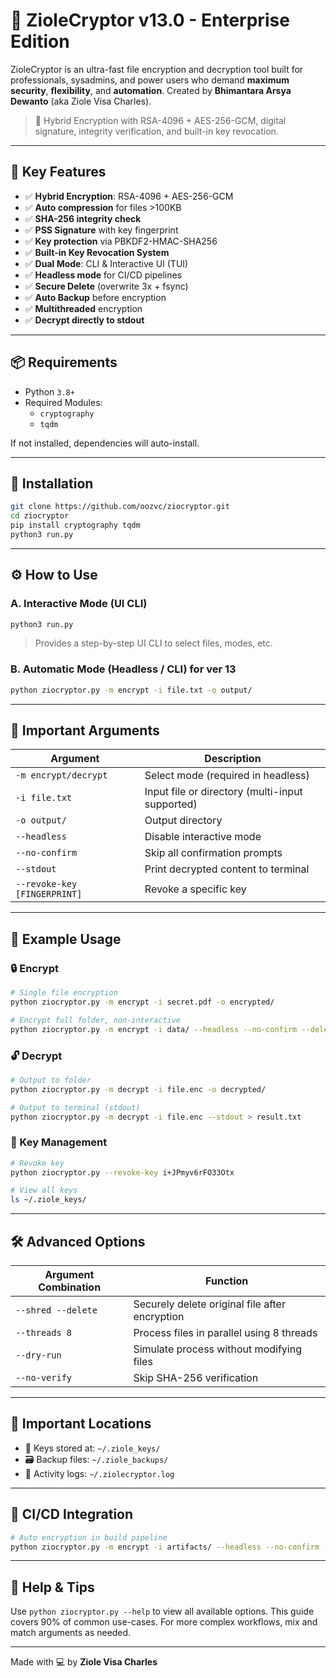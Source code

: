 # 🔐 ZioleCryptor v13.0 - Enterprise Edition

ZioleCryptor is an ultra-fast file encryption and decryption tool built for professionals, sysadmins, and power users who demand **maximum security**, **flexibility**, and **automation**.
Created by **Bhimantara Arsya Dewanto** (aka Ziole Visa Charles).

> 🧠 Hybrid Encryption with RSA-4096 + AES-256-GCM, digital signature, integrity verification, and built-in key revocation.

---

## 🚀 Key Features

- ✅ **Hybrid Encryption**: RSA-4096 + AES-256-GCM
- ✅ **Auto compression** for files >100KB
- ✅ **SHA-256 integrity check**
- ✅ **PSS Signature** with key fingerprint
- ✅ **Key protection** via PBKDF2-HMAC-SHA256
- ✅ **Built-in Key Revocation System**
- ✅ **Dual Mode**: CLI & Interactive UI (TUI)
- ✅ **Headless mode** for CI/CD pipelines
- ✅ **Secure Delete** (overwrite 3x + fsync)
- ✅ **Auto Backup** before encryption
- ✅ **Multithreaded** encryption
- ✅ **Decrypt directly to stdout**

---

## 📦 Requirements

- Python `3.8+`
- Required Modules:
  - `cryptography`
  - `tqdm`

If not installed, dependencies will auto-install.

---

## 🧠 Installation

```bash
git clone https://github.com/oozvc/ziocryptor.git
cd ziocryptor
pip install cryptography tqdm
python3 run.py
```

---

## ⚙️ How to Use

### A. Interactive Mode (UI CLI)
```bash
python3 run.py
```
> Provides a step-by-step UI CLI to select files, modes, etc.

### B. Automatic Mode (Headless / CLI) for ver 13
```bash
python ziocryptor.py -m encrypt -i file.txt -o output/
```

---

## 📌 Important Arguments

| Argument | Description |
|----------|-------------|
| `-m encrypt/decrypt` | Select mode (required in headless) |
| `-i file.txt` | Input file or directory (multi-input supported) |
| `-o output/` | Output directory |
| `--headless` | Disable interactive mode |
| `--no-confirm` | Skip all confirmation prompts |
| `--stdout` | Print decrypted content to terminal |
| `--revoke-key [FINGERPRINT]` | Revoke a specific key |

---

## 🧪 Example Usage

### 🔒 Encrypt
```bash
# Single file encryption
python ziocryptor.py -m encrypt -i secret.pdf -o encrypted/

# Encrypt full folder, non-interactive
python ziocryptor.py -m encrypt -i data/ --headless --no-confirm --delete
```

### 🔓 Decrypt
```bash
# Output to folder
python ziocryptor.py -m decrypt -i file.enc -o decrypted/

# Output to terminal (stdout)
python ziocryptor.py -m decrypt -i file.enc --stdout > result.txt
```

### 🔑 Key Management
```bash
# Revoke key
python ziocryptor.py --revoke-key i+JPmyv6rFO33Otx

# View all keys
ls ~/.ziole_keys/
```

---

## 🛠️ Advanced Options

| Argument Combination | Function |
|----------------------|----------|
| `--shred --delete` | Securely delete original file after encryption |
| `--threads 8` | Process files in parallel using 8 threads |
| `--dry-run` | Simulate process without modifying files |
| `--no-verify` | Skip SHA-256 verification |

---

## 📂 Important Locations
- 🔐 Keys stored at: `~/.ziole_keys/`
- 🗃️ Backup files: `~/.ziole_backups/`
- 📄 Activity logs: `~/.ziolecryptor.log`

---

## 🔁 CI/CD Integration
```bash
# Auto encryption in build pipeline
python ziocryptor.py -m encrypt -i artifacts/ --headless --no-confirm -o encrypted_artifacts/
```

---

## 🧭 Help & Tips

Use `python ziocryptor.py --help` to view all available options. This guide covers 90% of common use-cases. For more complex workflows, mix and match arguments as needed.

---

Made with 💻 by **Ziole Visa Charles**
